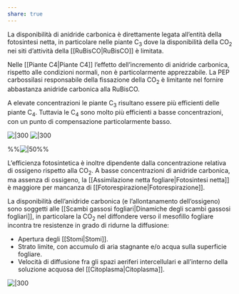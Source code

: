 ```yaml
---
share: true
---
```

La disponibilità di anidride carbonica è direttamente legata all’entità della fotosintesi netta, in particolare nelle piante C<sub>3</sub> dove la disponibilità della CO<sub>2</sub> nei siti d’attività della [[RuBisCO|RuBisCO]] è limitata.

Nelle [[Piante C4|Piante C4]] l’effetto dell’incremento di anidride carbonica, rispetto alle condizioni normali, non è particolarmente apprezzabile.
La PEP carbossilasi responsabile della fissazione della CO<sub>2</sub> è limitante nel fornire abbastanza anidride carbonica alla RuBisCO.

A elevate concentrazioni le piante C<sub>3</sub> risultano essere più efficienti delle piante C<sub>4</sub>.
Tuttavia le C<sub>4</sub> sono molto più efficienti a basse concentrazioni, con un punto di compensazione particolarmente basso.

![|300](935aa36d9288fe4d8c97eb488115d2fa_MD5%201.png)
![|300](f5a12253d0cc88df9526fa4cc137a5e6_MD5%201.png)


%%![|50](13c83548a03a205886f5d9d9101d8ae6_MD5%201.png)%%

L’efficienza fotosintetica è inoltre dipendente dalla concentrazione relativa di ossigeno rispetto alla CO<sub>2</sub>.
A basse concentrazioni di anidride carbonica, ma assenza di ossigeno, la [[Assimilazione netta fogliare|Fotosintesi netta]] è maggiore per mancanza di [[Fotorespirazione|Fotorespirazione]].

La disponibilità dell’anidride carbonica (e l’allontanamento dell’ossigeno) sono soggetti alle [[Scambi gassosi fogliari|Dinamiche degli scambi gassosi fogliari]], in particolare la CO<sub>2</sub> nel diffondere verso il mesofillo fogliare incontra tre resistenze in grado di ridurne la diffusione:
- Apertura degli [[Stomi|Stomi]].
- Strato limite, con accumulo di aria stagnante e/o acqua sulla superficie fogliare.
- Velocità di diffusione fra gli spazi aeriferi intercellulari e all’interno della soluzione acquosa del [[Citoplasma|Citoplasma]].

![|300](65f1e2695d3e4df8ae07571ab25df04b_MD5%201.png)